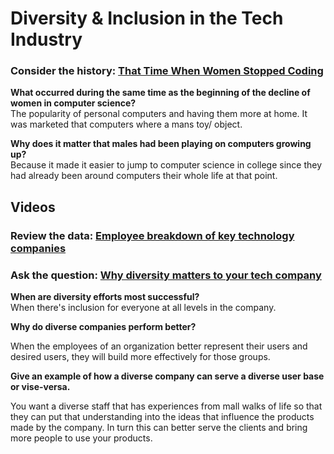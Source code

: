 # Diversity & Inclusion in the Tech Industry

### Consider the history: [That Time When Women Stopped Coding](https://www.npr.org/sections/money/2014/10/21/357629765/when-women-stopped-coding)

**What occurred during the same time as the beginning of the decline of women in computer science?**  
The popularity of personal computers and having them more at home. It was marketed that computers where a mans toy/ object.  

**Why does it matter that males had been playing on computers growing up?**  
Because it made it easier to jump to computer science in college since they had already been around computers their whole life at that point.  

## Videos

### Review the data: [Employee breakdown of key technology companies](https://informationisbeautiful.net/visualizations/diversity-in-tech/)

### Ask the question: [Why diversity matters to your tech company](https://www.usatoday.com/story/tech/columnist/2015/07/21/why-diversity-matters-your-tech-company/30419871/)

**When are diversity efforts most successful?**  
When there's inclusion for everyone at all levels in the company.  

**Why do diverse companies perform better?**  

When the employees of an organization better represent their users and desired users, they will build more effectively for those groups.  

**Give an example of how a diverse company can serve a diverse user base or vise-versa.**  

You want a diverse staff that has experiences from mall walks of life so that they can put that understanding into the ideas that influence the products made by the company.
In turn this can better serve the clients and bring more people to use your products.  
